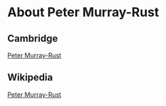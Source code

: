# About Peter Murray-Rust

## Cambridge
[Peter Murray-Rust](http://wwmm.ch.cam.ac.uk)

## Wikipedia
[Peter Murray-Rust](http://en.wikipedia.org/wiki/Peter_Murray-Rust)

